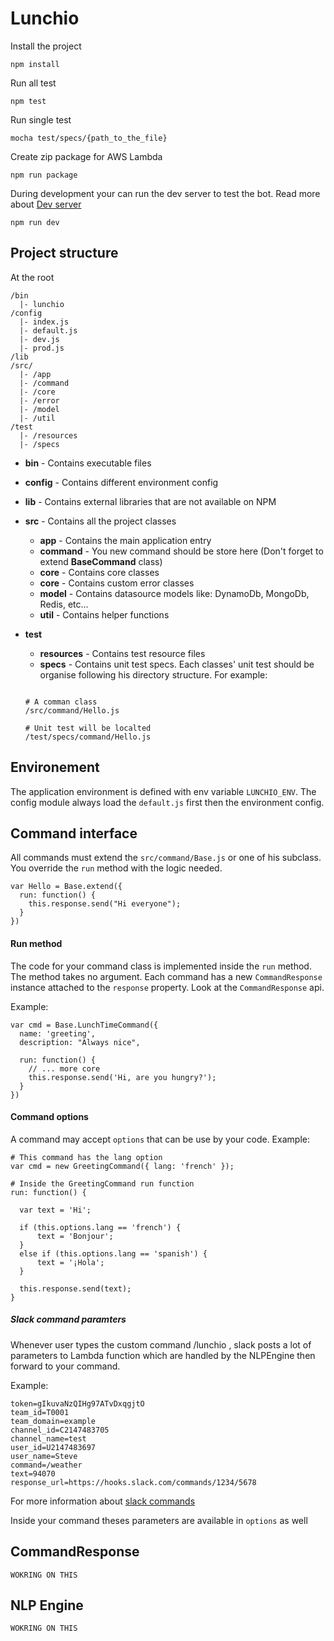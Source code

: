 # Lunchio



Install the project

```
npm install
```

Run all test

```
npm test
```

Run single test

```
mocha test/specs/{path_to_the_file}
```

Create zip package for AWS Lambda

```
npm run package
```

During development your can run the dev server to test the bot. Read more about [Dev server](#devserver)

```
npm run dev
```

## Project structure

At the root

```
/bin
  |- lunchio
/config
  |- index.js
  |- default.js
  |- dev.js
  |- prod.js
/lib
/src/
  |- /app
  |- /command
  |- /core
  |- /error
  |- /model
  |- /util
/test
  |- /resources
  |- /specs
```

- **bin** - Contains executable files
- **config** - Contains different environment config

- **lib** - Contains external libraries that are not available on NPM

- **src** - Contains all the project classes
	- **app** - Contains the main application entry
	- **command** - You new command should be store here (Don't forget to extend **BaseCommand** class)
	- **core** - Contains core classes
	- **core** - Contains custom error classes
	- **model** - Contains datasource models like: DynamoDb, MongoDb, Redis, etc...
	- **util** - Contains helper functions

- **test**
	- **resources** - Contains test resource files
	- **specs** - Contains unit test specs. Each classes' unit test should be organise following his directory structure. For example:

	```

	# A comman class
	/src/command/Hello.js

	# Unit test will be localted
	/test/specs/command/Hello.js
	```

## Environement
The application environment is defined with env variable `LUNCHIO_ENV`.
The config module always load the `default.js` first then the environment config.

## Command interface
All commands must extend the `src/command/Base.js` or one of his subclass. You override the `run` method with the logic needed.
```
var Hello = Base.extend({
  run: function() {
    this.response.send("Hi everyone");
  }
})
```

#### Run method

The code for your command class is implemented inside the `run` method. The method takes no argument. Each command has a new `CommandResponse` instance attached to the `response` property. Look at the `CommandResponse` api.

Example:
```
var cmd = Base.LunchTimeCommand({
  name: 'greeting',
  description: "Always nice",

  run: function() {
    // ... more core
    this.response.send('Hi, are you hungry?');
  }
})
```

#### Command options
A command may accept `options` that can be use by your code.
Example:
```
# This command has the lang option
var cmd = new GreetingCommand({ lang: 'french' });

# Inside the GreetingCommand run function
run: function() {

  var text = 'Hi';

  if (this.options.lang == 'french') {
      text = 'Bonjour';
  }
  else if (this.options.lang == 'spanish') {
      text = '¡Hola';
  }

  this.response.send(text);
}
```

##### Slack command paramters
Whenever user types the custom command /lunchio , slack posts a lot of parameters to Lambda function which are handled by the NLPEngine then forward to your command.

Example:
```
token=gIkuvaNzQIHg97ATvDxqgjtO
team_id=T0001
team_domain=example
channel_id=C2147483705
channel_name=test
user_id=U2147483697
user_name=Steve
command=/weather
text=94070
response_url=https://hooks.slack.com/commands/1234/5678
```

For more information about [slack commands](https://api.slack.com/slash-commands)

Inside your command theses parameters are available in `options` as well

## CommandResponse

```
WOKRING ON THIS

```

## NLP Engine


```
WOKRING ON THIS

```
